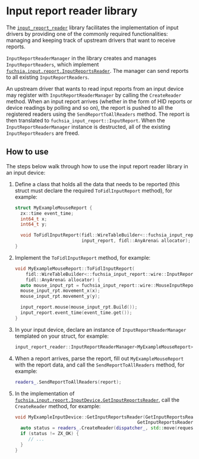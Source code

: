 # Input report reader library

The [`input_report_reader`][input_report_reader] library facilitates the implementation
of input drivers by providing one of the commonly required functionalities: managing and
keeping track of upstream drivers that want to receive reports.

`InputReportReaderManager` in the library creates and manages `InputReportReaders`, which
implement [`fuchsia.input.report.InputReportsReader`][device.fidl]. The manager can send
reports to all existing `InputReportReaders`.

An upstream driver that wants to read input reports from an input device may register with
`InputReportReaderManager` by calling the `CreateReader` method. When an input report arrives
(whether in the form of HID reports or device readings by polling and so on), the report is
pushed to all the registered readers using the `SendReportToAllReaders` method. The report is
then translated to `fuchsia_input_report::InputReport`. When the `InputReportReaderManager`
instance is destructed, all of the existing `InputReportReaders` are freed.

## How to use

The steps below walk through how to use the input report reader library in an input device:

1. Define a class that holds all the data that needs to be reported (this struct must declare
   the required `ToFidlInputReport` method), for example:

   ```c++ {:.devsite-disable-click-to-copy}
   struct MyExampleMouseReport {
     zx::time event_time;
     int64_t x;
     int64_t y;

     void ToFidlInputReport(fidl::WireTableBuilder<::fuchsia_input_report::wire::InputReport>&
                            input_report, fidl::AnyArena& allocator);
   }
   ```

1. Implement the `ToFidlInputReport` method, for example:

   ```c++ {:.devsite-disable-click-to-copy}
   void MyExampleMouseReport::ToFidlInputReport(
       fidl::WireTableBuilder<::fuchsia_input_report::wire::InputReport>& input_report,
       fidl::AnyArena& allocator) {
     auto mouse_input_rpt = fuchsia_input_report::wire::MouseInputReport::Builder(allocator);
     mouse_input_rpt.movement_x(x);
     mouse_input_rpt.movement_y(y);

     input_report.mouse(mouse_input_rpt.Build());
     input_report.event_time(event_time.get());
   }
   ```

1. In your input device, declare an instance of `InputReportReaderManager` templated on
   your struct, for example:

   ```c++ {:.devsite-disable-click-to-copy}
   input_report_reader::InputReportReaderManager<MyExampleMouseReport> readers_;
   ```

1. When a report arrives, parse the report, fill out `MyExampleMouseReport`
   with the report data, and call the `SendReportToAllReaders` method, for example:

   ```c++ {:.devsite-disable-click-to-copy}
   readers_.SendReportToAllReaders(report);
   ```

1. In the implementation of [`fuchsia.input.report.InputDevice.GetInputReportsReader`][device.fidl],
   call the `CreateReader` method, for example:

   ```c++ {:.devsite-disable-click-to-copy}
   void MyExampleInputDevice::GetInputReportsReader(GetInputReportsReaderRequestView request,
                                                 GetInputReportsReaderCompleter::Sync& completer) {
     auto status = readers_.CreateReader(dispatcher_, std::move(request->reader));
     if (status != ZX_OK) {
        // ...
     }
   }
   ```

<!-- Reference links -->

[input_report_reader]: /sdk/lib/input_report_reader
[device.fidl]: /sdk/fidl/fuchsia.input.report/device.fidl
